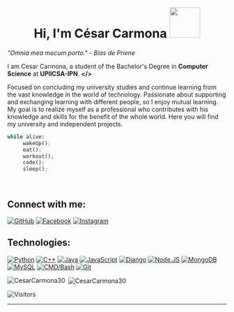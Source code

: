 <h1 align="center">Hi, I'm César Carmona <img src="https://media.giphy.com/media/JvxG1YZ5BcSy1GU0DN/giphy.gif" width="70"></h1>

*"Omnia mea mecum porto."*
*- Bías de Priene*

I am Cesar Carmona, a student of the Bachelor's Degree in **Computer Science** at **UPIICSA-IPN**.  **</>**

Focused on concluding my university studies and continue learning from the vast knowledge in the world of technology. Passionate about supporting and exchanging learning with different people, so I enjoy mutual learning. My goal is to realize myself as a professional who contributes with his knowledge and skills for the benefit of the whole world. Here you will find my university and independent projects.

```py
while alive: 
     wakeUp();
     eat();
     workout();
     code();
     sleep();
```
</br>

## Connect with me:
[![GitHub](https://img.shields.io/badge/Github-@CesarCarmona30-6e707e?style=for-the-badge&logo=github&logoColor=white&labelColor=101010)](https://github.com/CesarCarmona30)
[![Facebook](https://img.shields.io/badge/Facebook-@clcg58-3b5998?style=for-the-badge&logo=facebook&logoColor=white&labelColor=101010)](https://facebook.com/clcg58)
[![Instagram](https://img.shields.io/badge/Instagram-@cesar58.js-E4405F?style=for-the-badge&logo=instagram&logoColor=white&labelColor=101010)](https://instagram.com/cesar58.js)

## Technologies:
[![Python](https://img.shields.io/badge/Python-F7DF1E?style=for-the-badge&logo=python&logoColor=white&labelColor=101010)]()
[![C++](https://img.shields.io/badge/C++-00599C?style=for-the-badge&logo=c%2B%2B&logoColor=white&labelColor=101010)]()
[![Java](https://img.shields.io/badge/Java-007396?style=for-the-badge&logo=java&logoColor=8B4513&labelColor=FF0000&color=FF0000)]()
[![JavaScript](https://img.shields.io/badge/JavaScript-F7DF1E?style=for-the-badge&logo=javascript&logoColor=white&labelColor=101010)]()
[![Django](https://img.shields.io/badge/Django-092E20?style=for-the-badge&logo=django&logoColor=white&labelColor=101010)]()
[![Node.JS](https://img.shields.io/badge/Node.JS-339933?style=for-the-badge&logo=node.js&logoColor=white&labelColor=101010)]()
[![MongoDB](https://img.shields.io/badge/MongoDB-47A248?style=for-the-badge&logo=mongodb&logoColor=white&labelColor=101010)]()
[![MySQL](https://img.shields.io/badge/MySQL-4479A1?style=for-the-badge&logo=mysql&logoColor=white&labelColor=101010)]()
[![CMD/Bash](https://img.shields.io/badge/CMD%2FBash-white?style=for-the-badge&logo=gnu-bash&logoColor=4D4D4D)]()
[![Git](https://img.shields.io/badge/Git-F05032?style=for-the-badge&logo=git&logoColor=101010)](https://fontawesome.com/icons/git?f=brands&s=solid)


     
<p><img align="left" 
        src="https://github-readme-stats.vercel.app/api/top-langs?username=CesarCarmona30&show_icons=true&theme=outrun&locale=en&layout=compact" alt="CesarCarmona30" /></p>
<p>&nbsp;<img align="center" src="https://github-readme-stats.vercel.app/api?username=CesarCarmona30&show_icons=true&theme=outrun&locale=en" alt="CesarCarmona30" /></p>
     
     
![Visitors](https://visitor-badge.laobi.icu/badge?page_id=CesarCarmona30)     
     
---
